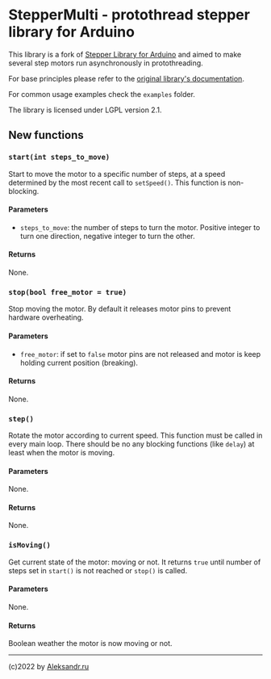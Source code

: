 StepperMulti - protothread stepper library for Arduino
======================================================

This library is a fork of [Stepper Library for Arduino](https://github.com/arduino-libraries/Stepper)
and aimed to make several step motors run asynchronously in protothreading.

For base principles please refer to the
[original library's documentation](https://docs.arduino.cc/libraries/stepper/).

For common usage examples check the `examples` folder.

The library is licensed under LGPL version 2.1.

## New functions


### `start(int steps_to_move)`

Start to move the motor to a specific number of steps, at a speed determined by the most recent call to `setSpeed()`.
This function is non-blocking.

#### Parameters

* `steps_to_move`: the number of steps to turn the motor. Positive integer to turn one direction, negative integer to turn the other.

#### Returns

None.


### `stop(bool free_motor = true)`

Stop moving the motor. By default it releases motor pins to prevent hardware overheating.

#### Parameters

* `free_motor`: if set to `false` motor pins are not released and motor is keep holding current position (breaking).

#### Returns

None.


### `step()`

Rotate the motor according to current speed. This function must be called in every main loop.
There should be no any blocking functions (like `delay`) at least when the motor is moving.

#### Parameters

None.

#### Returns

None.


### `isMoving()`

Get current state of the motor: moving or not.
It returns `true` until number of steps set in `start()` is not reached or `stop()` is called.

#### Parameters

None.

#### Returns

Boolean weather the motor is now moving or not.


---

(c)2022 by [Aleksandr.ru](http://aleksandr.ru)
